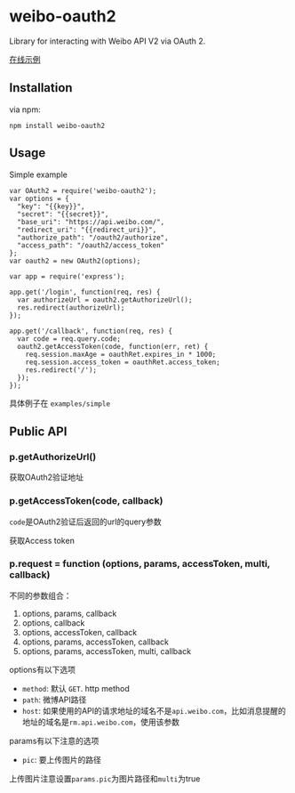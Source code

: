 weibo-oauth2
============

Library for interacting with Weibo API V2 via OAuth 2.

[在线示例](http://nodeweibo.cnodejs.net/)

Installation
------------

via npm:

    npm install weibo-oauth2

Usage
----------

Simple example

    var OAuth2 = require('weibo-oauth2');
    var options = {
      "key": "{{key}}",
      "secret": "{{secret}}",
      "base_uri": "https://api.weibo.com/",
      "redirect_uri": "{{redirect_uri}}",
      "authorize_path": "/oauth2/authorize",
      "access_path": "/oauth2/access_token"
    };
    var oauth2 = new OAuth2(options);

    var app = require('express');

    app.get('/login', function(req, res) {
      var authorizeUrl = oauth2.getAuthorizeUrl();
      res.redirect(authorizeUrl);
    });

    app.get('/callback', function(req, res) {
      var code = req.query.code;
      oauth2.getAccessToken(code, function(err, ret) {
        req.session.maxAge = oauthRet.expires_in * 1000;
        req.session.access_token = oauthRet.access_token;
        res.redirect('/');
      });
    });

具体例子在 `examples/simple`

Public API
----------

### p.getAuthorizeUrl()

获取OAuth2验证地址

### p.getAccessToken(code, callback)

`code`是OAuth2验证后返回的url的query参数

获取Access token

### p.request = function (options, params, accessToken, multi, callback)

不同的参数组合：

1.  options, params, callback
2.  options, callback
3.  options, accessToken, callback
4.  options, params, accessToken, callback
5.  options, params, accessToken, multi, callback

options有以下选项

+   `method`: 默认 `GET`. http method
+   `path`: 微博API路径
+   `host`: 如果使用的API的请求地址的域名不是`api.weibo.com`，比如消息提醒的地址的域名是`rm.api.weibo.com`，使用该参数

params有以下注意的选项

+   `pic`: 要上传图片的路径

上传图片注意设置`params.pic`为图片路径和`multi`为true
